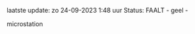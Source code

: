 laatste update: 
zo 24-09-2023  1:48   uur 
Status: FAALT - geel - 
<div class="service Y">microstation</div>